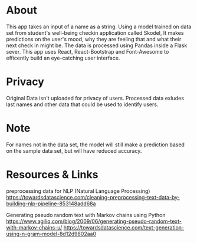 # About
This app takes an input of a name as a string. 
Using a model trained on data set from student's well-being checkin application called Skodel,
It makes predictions on the user's mood, why they are feeling that and what their next check in might be. 
The data is processed using Pandas inside a Flask sever. 
This app uses React, React-Bootstrap and Font-Awesome to efficently build an eye-catching user interface. 

# Privacy
Original Data isn't uploaded for privacy of users. 
Processed data exludes last names and other data that could be used to identify users. 

# Note
For names not in the data set, the model will still make a prediction based on the sample data set, but will have reduced accuracy. 

# Resources & Links

preprocessing data for NLP (Natural Language Processing)
https://towardsdatascience.com/cleaning-preprocessing-text-data-by-building-nlp-pipeline-853148add68a

Generating pseudo random text with Markov chains using Python
https://www.agiliq.com/blog/2009/06/generating-pseudo-random-text-with-markov-chains-u/
https://towardsdatascience.com/text-generation-using-n-gram-model-8d12d9802aa0
